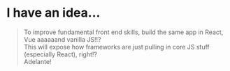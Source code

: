 # I have an idea...

> To improve fundamental front end skills, build the same app in React, Vue aaaaaand vanilla JS!!?  
> This will expose how frameworks are just pulling in core JS stuff (especially React), right!?  
> Adelante!
